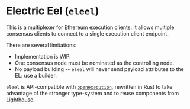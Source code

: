 Electric Eel (`eleel`)
====

This is a multiplexer for Ethereum execution clients. It allows multiple consensus
clients to connect to a single execution client endpoint.

There are several limitations:

- Implementation is WIP.
- One consensus node must be nominated as the controlling node.
- No payload building -- `eleel` will never send payload attributes to the EL: use a builder.

`eleel` is API-compatible with [`openexecution`][openexecution], rewritten in
Rust to take advantage of the stronger type-system and to reuse components from
[Lighthouse][].

[openexecution]: https://github.com/TennisBowling/openexecution
[Lighthouse]: https://github.com/sigp/lighthouse
